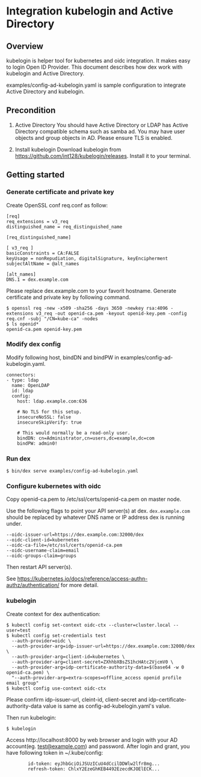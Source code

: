 # Integration kubelogin and Active Directory

## Overview

kubelogin is helper tool for kubernetes and oidc integration.
It makes easy to login Open ID Provider.
This document describes how dex work with kubelogin and Active Directory.

examples/config-ad-kubelogin.yaml is sample configuration to integrate Active Directory and kubelogin.

## Precondition

1. Active Directory
You should have Active Directory or LDAP has Active Directory compatible schema such as samba ad.
You may have user objects and group objects in AD. Please ensure TLS is enabled.

2. Install kubelogin
Download kubelogin from https://github.com/int128/kubelogin/releases.
Install it to your terminal.

## Getting started

### Generate certificate and private key

Create OpenSSL conf req.conf as follow:

```
[req]
req_extensions = v3_req
distinguished_name = req_distinguished_name

[req_distinguished_name]

[ v3_req ]
basicConstraints = CA:FALSE
keyUsage = nonRepudiation, digitalSignature, keyEncipherment
subjectAltName = @alt_names

[alt_names]
DNS.1 = dex.example.com
```

Please replace dex.example.com to your favorit hostname.
Generate certificate and private key by following command.

```
$ openssl req -new -x509 -sha256 -days 3650 -newkey rsa:4096 -extensions v3_req -out openid-ca.pem -keyout openid-key.pem -config req.cnf -subj "/CN=kube-ca" -nodes
$ ls openid*
openid-ca.pem openid-key.pem
```

### Modify dex config

Modify following host, bindDN and bindPW in examples/config-ad-kubelogin.yaml.

```
connectors:
- type: ldap
  name: OpenLDAP
  id: ldap
  config:
    host: ldap.example.com:636

    # No TLS for this setup.
    insecureNoSSL: false
    insecureSkipVerify: true

    # This would normally be a read-only user.
    bindDN: cn=Administrator,cn=users,dc=example,dc=com
    bindPW: admin0!
```

### Run dex

```
$ bin/dex serve examples/config-ad-kubelogin.yaml
```

### Configure kubernetes with oidc

Copy openid-ca.pem to /etc/ssl/certs/openid-ca.pem on master node.

Use the following flags to point your API server(s) at dex. `dex.example.com` should be replaced by whatever DNS name or IP address dex is running under.

```
--oidc-issuer-url=https://dex.example.com:32000/dex
--oidc-client-id=kubernetes
--oidc-ca-file=/etc/ssl/certs/openid-ca.pem
--oidc-username-claim=email
--oidc-groups-claim=groups
```

Then restart API server(s).


See https://kubernetes.io/docs/reference/access-authn-authz/authentication/ for more detail.

### kubelogin

Create context for dex authentication:

```
$ kubectl config set-context oidc-ctx --cluster=cluster.local --user=test
$ kubectl config set-credentials test 
  --auth-provider=oidc \
  --auth-provider-arg=idp-issuer-url=https://dex.example.com:32000/dex \
  --auth-provider-arg=client-id=kubernetes \
  --auth-provider-arg=client-secret=ZXhhbXBsZS1hcHAtc2VjcmV0 \
  --auth-provider-arg=idp-certificate-authority-data=$(base64 -w 0 openid-ca.pem) \
  "--auth-provider-arg=extra-scopes=offline_access openid profile email group"
$ kubectl config use-context oidc-ctx
```

Please confirm idp-issuer-url, cleint-id, client-secret and idp-certificate-authority-data value is same as config-ad-kubelogin.yaml's value.

Then run kubelogin:

```
$ kubelogin
```

Access http://localhost:8000 by web browser and login with your AD account(eg. test@example.com) and password.
After login and grant, you have following token in ~/.kube/config:

```
        id-token: eyJhbGciOiJSUzICuU4dCcilDDWlw2lfr8mg...
        refresh-token: ChlxY2EzeGhKEB4492EzecdKJOElECK...
```

